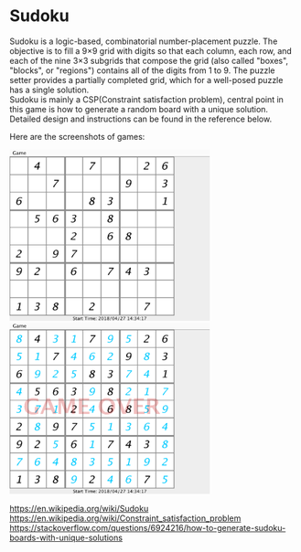 # Sudoku

Sudoku is a logic-based, combinatorial number-placement puzzle. The objective is to fill a 9×9 grid with digits so that 
each column, each row, and each of the nine 3×3 subgrids that compose the grid (also called "boxes", "blocks", or "regions") 
contains all of the digits from 1 to 9. The puzzle setter provides a partially completed grid, which for a well-posed puzzle 
has a single solution.<br/>
Sudoku is mainly a CSP(Constraint satisfaction problem), central point in this game is how to generate a random board with a unique solution. Detailed design and instructions can be found in the reference below. 


Here are the screenshots of games:

<img src="https://github.com/victorchennn/Sudoku/blob/master/screenshot_1.png" width="350" height="300">              <img src="https://github.com/victorchennn/Sudoku/blob/master/screenshot_2.png" width="350" height="300">



https://en.wikipedia.org/wiki/Sudoku<br/> 
https://en.wikipedia.org/wiki/Constraint_satisfaction_problem<br/>
https://stackoverflow.com/questions/6924216/how-to-generate-sudoku-boards-with-unique-solutions

